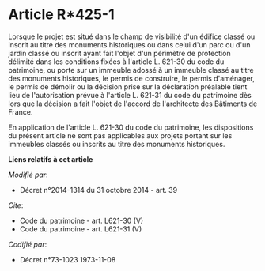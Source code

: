 # Article R*425-1

Lorsque le projet est situé dans le champ de visibilité d'un édifice classé ou inscrit au titre des monuments historiques ou
dans celui d'un parc ou d'un jardin classé ou inscrit ayant fait l'objet d'un périmètre de protection délimité dans les
conditions fixées à l'article L. 621-30 du code du patrimoine, ou porte sur un immeuble adossé à un immeuble classé au titre
des monuments historiques, le permis de construire, le permis d'aménager, le permis de démolir ou la décision prise sur la
déclaration préalable tient lieu de l'autorisation prévue à l'article L. 621-31 du code du patrimoine dès lors que la
décision a fait l'objet de l'accord de l'architecte des Bâtiments de France. 

En application de l'article L. 621-30 du code du patrimoine, les dispositions du présent article ne sont pas applicables aux
projets portant sur les immeubles classés ou inscrits au titre des monuments historiques.

**Liens relatifs à cet article**

_Modifié par_:

  - Décret n°2014-1314 du 31 octobre 2014 - art. 39

_Cite_:

  - Code du patrimoine - art. L621-30 (V)
  - Code du patrimoine - art. L621-31 (V)

_Codifié par_:

  - Décret n°73-1023 1973-11-08
